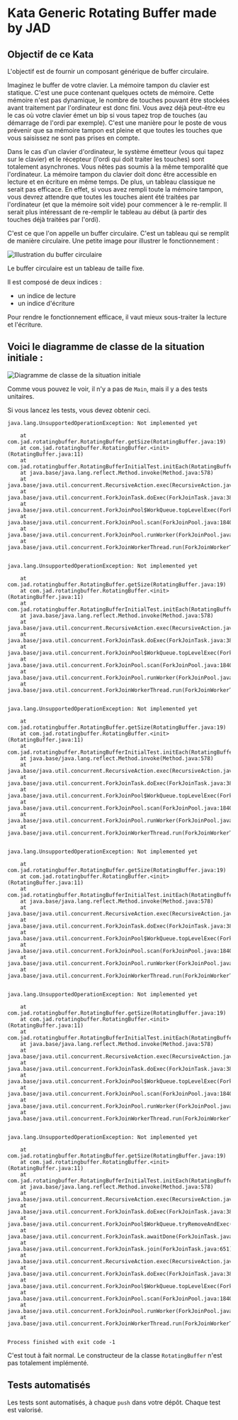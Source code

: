 # Kata Generic Rotating Buffer made by JAD

## Objectif de ce Kata

L'objectif est de fournir un composant générique de buffer circulaire.

Imaginez le buffer de votre clavier. La mémoire tampon du clavier est statique. C'est une puce
contenant quelques octets de mémoire. Cette mémoire n'est pas dynamique, le nombre de touches
pouvant être stockées avant traitement par l'ordinateur est donc fini. Vous avez déjà peut-être eu
le cas où votre clavier émet un bip si vous tapez trop de touches (au démarrage de l'ordi par
exemple). C'est une manière pour le poste de vous prévenir que sa mémoire tampon est pleine et que
toutes les touches que vous saisissez ne sont pas prises en compte.

Dans le cas d'un clavier d'ordinateur, le système émetteur (vous qui tapez sur le clavier) et le
récepteur (l'ordi qui doit traiter les touches) sont totalement asynchrones. Vous nêtes pas soumis à
la même temporalité que l'ordinateur. La mémoire tampon du clavier doit donc être accessible en
lecture et en écriture en même temps. De plus, un tableau classique ne serait pas efficace. En
effet, si vous avez rempli toute la mémoire tampon, vous devrez attendre que toutes les touches
aient été traitées par l'ordinateur (et que la mémoire soit vide) pour commencer à le
re-remplir. Il serait plus intéressant de re-remplir le tableau au début (à partir des touches déjà
traitées par l'ordi).

C'est ce que l'on appelle un buffer circulaire. C'est un tableau qui se remplit de manière
circulaire. Une petite image pour illustrer le fonctionnement :

![Illustration du buffer circulaire](https://github.com/Jean-Aymeric/RotatingBufferStart/blob/master/img/rotattingbuffer.png)

Le buffer circulaire est un tableau de taille fixe.

Il est composé de deux indices :

- un indice de lecture
- un indice d'écriture

Pour rendre le fonctionnement efficace, il vaut mieux sous-traiter la lecture et l'écriture.

## Voici le diagramme de classe de la situation initiale :

![Diagramme de classe de la situation initiale](https://github.com/Jean-Aymeric/RotatingBufferStart/blob/master/img/classdiagramrotatingbuffer.png)

Comme vous pouvez le voir, il n'y a pas de `Main`, mais il y a des tests unitaires.

Si vous lancez les tests, vous devez obtenir ceci.

```
java.lang.UnsupportedOperationException: Not implemented yet

	at com.jad.rotatingbuffer.RotatingBuffer.getSize(RotatingBuffer.java:19)
	at com.jad.rotatingbuffer.RotatingBuffer.<init>(RotatingBuffer.java:11)
	at com.jad.rotatingbuffer.RotatingBufferInitialTest.initEach(RotatingBufferInitialTest.java:19)
	at java.base/java.lang.reflect.Method.invoke(Method.java:578)
	at java.base/java.util.concurrent.RecursiveAction.exec(RecursiveAction.java:194)
	at java.base/java.util.concurrent.ForkJoinTask.doExec(ForkJoinTask.java:387)
	at java.base/java.util.concurrent.ForkJoinPool$WorkQueue.topLevelExec(ForkJoinPool.java:1311)
	at java.base/java.util.concurrent.ForkJoinPool.scan(ForkJoinPool.java:1840)
	at java.base/java.util.concurrent.ForkJoinPool.runWorker(ForkJoinPool.java:1806)
	at java.base/java.util.concurrent.ForkJoinWorkerThread.run(ForkJoinWorkerThread.java:177)


java.lang.UnsupportedOperationException: Not implemented yet

	at com.jad.rotatingbuffer.RotatingBuffer.getSize(RotatingBuffer.java:19)
	at com.jad.rotatingbuffer.RotatingBuffer.<init>(RotatingBuffer.java:11)
	at com.jad.rotatingbuffer.RotatingBufferInitialTest.initEach(RotatingBufferInitialTest.java:19)
	at java.base/java.lang.reflect.Method.invoke(Method.java:578)
	at java.base/java.util.concurrent.RecursiveAction.exec(RecursiveAction.java:194)
	at java.base/java.util.concurrent.ForkJoinTask.doExec(ForkJoinTask.java:387)
	at java.base/java.util.concurrent.ForkJoinPool$WorkQueue.topLevelExec(ForkJoinPool.java:1311)
	at java.base/java.util.concurrent.ForkJoinPool.scan(ForkJoinPool.java:1840)
	at java.base/java.util.concurrent.ForkJoinPool.runWorker(ForkJoinPool.java:1806)
	at java.base/java.util.concurrent.ForkJoinWorkerThread.run(ForkJoinWorkerThread.java:177)


java.lang.UnsupportedOperationException: Not implemented yet

	at com.jad.rotatingbuffer.RotatingBuffer.getSize(RotatingBuffer.java:19)
	at com.jad.rotatingbuffer.RotatingBuffer.<init>(RotatingBuffer.java:11)
	at com.jad.rotatingbuffer.RotatingBufferInitialTest.initEach(RotatingBufferInitialTest.java:19)
	at java.base/java.lang.reflect.Method.invoke(Method.java:578)
	at java.base/java.util.concurrent.RecursiveAction.exec(RecursiveAction.java:194)
	at java.base/java.util.concurrent.ForkJoinTask.doExec(ForkJoinTask.java:387)
	at java.base/java.util.concurrent.ForkJoinPool$WorkQueue.topLevelExec(ForkJoinPool.java:1311)
	at java.base/java.util.concurrent.ForkJoinPool.scan(ForkJoinPool.java:1840)
	at java.base/java.util.concurrent.ForkJoinPool.runWorker(ForkJoinPool.java:1806)
	at java.base/java.util.concurrent.ForkJoinWorkerThread.run(ForkJoinWorkerThread.java:177)


java.lang.UnsupportedOperationException: Not implemented yet

	at com.jad.rotatingbuffer.RotatingBuffer.getSize(RotatingBuffer.java:19)
	at com.jad.rotatingbuffer.RotatingBuffer.<init>(RotatingBuffer.java:11)
	at com.jad.rotatingbuffer.RotatingBufferInitialTest.initEach(RotatingBufferInitialTest.java:19)
	at java.base/java.lang.reflect.Method.invoke(Method.java:578)
	at java.base/java.util.concurrent.RecursiveAction.exec(RecursiveAction.java:194)
	at java.base/java.util.concurrent.ForkJoinTask.doExec(ForkJoinTask.java:387)
	at java.base/java.util.concurrent.ForkJoinPool$WorkQueue.topLevelExec(ForkJoinPool.java:1311)
	at java.base/java.util.concurrent.ForkJoinPool.scan(ForkJoinPool.java:1840)
	at java.base/java.util.concurrent.ForkJoinPool.runWorker(ForkJoinPool.java:1806)
	at java.base/java.util.concurrent.ForkJoinWorkerThread.run(ForkJoinWorkerThread.java:177)


java.lang.UnsupportedOperationException: Not implemented yet

	at com.jad.rotatingbuffer.RotatingBuffer.getSize(RotatingBuffer.java:19)
	at com.jad.rotatingbuffer.RotatingBuffer.<init>(RotatingBuffer.java:11)
	at com.jad.rotatingbuffer.RotatingBufferInitialTest.initEach(RotatingBufferInitialTest.java:19)
	at java.base/java.lang.reflect.Method.invoke(Method.java:578)
	at java.base/java.util.concurrent.RecursiveAction.exec(RecursiveAction.java:194)
	at java.base/java.util.concurrent.ForkJoinTask.doExec(ForkJoinTask.java:387)
	at java.base/java.util.concurrent.ForkJoinPool$WorkQueue.topLevelExec(ForkJoinPool.java:1311)
	at java.base/java.util.concurrent.ForkJoinPool.scan(ForkJoinPool.java:1840)
	at java.base/java.util.concurrent.ForkJoinPool.runWorker(ForkJoinPool.java:1806)
	at java.base/java.util.concurrent.ForkJoinWorkerThread.run(ForkJoinWorkerThread.java:177)


java.lang.UnsupportedOperationException: Not implemented yet

	at com.jad.rotatingbuffer.RotatingBuffer.getSize(RotatingBuffer.java:19)
	at com.jad.rotatingbuffer.RotatingBuffer.<init>(RotatingBuffer.java:11)
	at com.jad.rotatingbuffer.RotatingBufferInitialTest.initEach(RotatingBufferInitialTest.java:19)
	at java.base/java.lang.reflect.Method.invoke(Method.java:578)
	at java.base/java.util.concurrent.RecursiveAction.exec(RecursiveAction.java:194)
	at java.base/java.util.concurrent.ForkJoinTask.doExec(ForkJoinTask.java:387)
	at java.base/java.util.concurrent.ForkJoinPool$WorkQueue.tryRemoveAndExec(ForkJoinPool.java:1350)
	at java.base/java.util.concurrent.ForkJoinTask.awaitDone(ForkJoinTask.java:422)
	at java.base/java.util.concurrent.ForkJoinTask.join(ForkJoinTask.java:651)
	at java.base/java.util.concurrent.RecursiveAction.exec(RecursiveAction.java:194)
	at java.base/java.util.concurrent.ForkJoinTask.doExec(ForkJoinTask.java:387)
	at java.base/java.util.concurrent.ForkJoinPool$WorkQueue.topLevelExec(ForkJoinPool.java:1311)
	at java.base/java.util.concurrent.ForkJoinPool.scan(ForkJoinPool.java:1840)
	at java.base/java.util.concurrent.ForkJoinPool.runWorker(ForkJoinPool.java:1806)
	at java.base/java.util.concurrent.ForkJoinWorkerThread.run(ForkJoinWorkerThread.java:177)


Process finished with exit code -1
```

C'est tout à fait normal. Le constructeur de la classe `RotatingBuffer` n'est pas totalement
implémenté.

## Tests automatisés

Les tests sont automatisés, à chaque `push` dans votre dépôt. Chaque test est valorisé.

